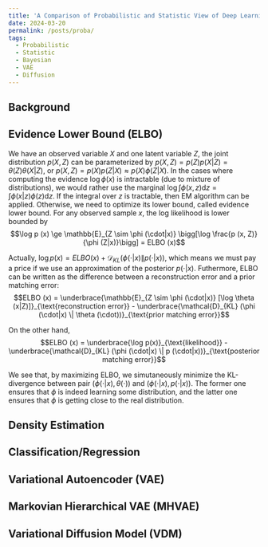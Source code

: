 ```yaml
---
title: 'A Comparison of Probabilistic and Statistic View of Deep Learning Models'
date: 2024-03-20
permalink: /posts/proba/
tags:
  - Probabilistic
  - Statistic
  - Bayesian
  - VAE
  - Diffusion
---
```


Background
---

Evidence Lower Bound (ELBO)
---
We have an observed variable $X$ and one latent variable $Z$, the joint distribution $p(X, Z)$ can be parameterized by $p(X, Z) = p (Z) p (X|Z) = \theta (Z) \theta (X|Z)$, or $p(X, Z) = p (X) p (Z|X)\approx p (X) \phi (Z|X)$. In the cases where computing the evidence $\log \phi (x)$ is intractable (due to mixture of distributions), we would rather use the marginal $\log \int \phi (x, z) \text{d} z = \int \phi (x|z) \phi (z) \text{d} z$. If the integral over $z$ is tractable, then EM algorithm can be applied. Otherwise, we need to optimize its lower bound, called evidence lower bound. For any observed sample $x$, the log likelihood is lower bounded by
$$\log p (x) \ge \mathbb{E}_{Z \sim \phi (\cdot|x)} \bigg[\log \frac{p (x, Z)}{\phi (Z|x)}\bigg] = ELBO (x)$$

Actually, $\log p (x) = ELBO (x) + \mathcal{D}_{KL} (\phi (\cdot|x) \| p(\cdot|x))$, which means we must pay a price if we use an approximation of the posterior $p(\cdot|x)$. Futhermore, ELBO can be written as the difference between a reconstruction error and a prior matching error:
$$ELBO (x) = \underbrace{\mathbb{E}_{Z \sim \phi (\cdot|x)} [\log \theta (x|Z)]}_{\text{reconstruction error}} - \underbrace{\mathcal{D}_{KL} (\phi (\cdot|x) \| \theta (\cdot))}_{\text{prior matching error}}$$

On the other hand,
$$ELBO (x) = \underbrace{\log p(x)}_{\text{likelihood}} - \underbrace{\mathcal{D}_{KL} (\phi (\cdot|x) \| p (\cdot|x))}_{\text{posterior matching error}}$$

We see that, by maximizing ELBO, we simutaneously minimize the KL-divergence between pair $(\phi(\cdot|x), \theta(\cdot))$ and $(\phi (\cdot|x), p(\cdot|x))$. The former one ensures that $\phi$ is indeed learning some distribution, and the latter one ensures that $\phi$ is getting close to the real distribution.

Density Estimation
---

Classification/Regression
---

Variational Autoencoder (VAE)
---

Markovian Hierarchical VAE (MHVAE)
---

Variational Diffusion Model (VDM)
---